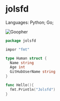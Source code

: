 # jolsfd

Languages: Python; Go;

![Goopher](https://golang.org/lib/godoc/images/footer-gopher.jpg)

```go
package jolsfd

impor "fmt"

type Human struct {
  Name string
  Age int
  GitHubUserName string
}

func Hello(){
  fmt.Println("Jolsfd")
}

```
